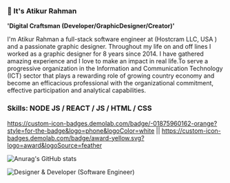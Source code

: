 ### 🚀 It's Atikur Rahman
**'Digital Craftsman (Developer/GraphicDesigner/Creator)'**

I'm Atikur Rahman a full-stack software engineer at (Hostcram LLC, USA ) and a passionate graphic designer. Throughout my life on and off lines I worked as a graphic designer for 8 years since 2014. I have gathered amazing experience and I love to make an impact in real life.To serve a progressive organization in the Information and Communication Technology (ICT) sector that plays a rewarding role of growing country economy and become an efficacious professional with the organizational commitment, effective participation and analytical capabilities.

### Skills: NODE JS / REACT / JS / HTML / CSS

https://custom-icon-badges.demolab.com/badge/-01875960162-orange?style=for-the-badge&logo=phone&logoColor=white   || https://custom-icon-badges.demolab.com/badge/award-yellow.svg?logo=award&logoSource=feather








![Anurag's GitHub stats](https://github-readme-stats.vercel.app/api?username=atikwahil&show_icons=true)

![Designer & Developer (Software Engineer)](https://mir-s3-cdn-cf.behance.net/18383e72a685105e8cc4aa905ebddac0/dc80fade-2e5e-47af-ae6e-19f59e3dc138_rwc_0x121x1546x216x1546.jpg?h=625b2d206c7c20cfb95ba96c9e1bfe24)
